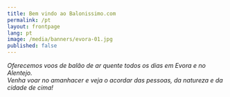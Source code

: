 ```yaml
---
title: Bem vindo ao Balonissimo.com
permalink: /pt
layout: frontpage
lang: pt
image: /media/banners/evora-01.jpg
published: false
---
```

_Oferecemos voos de balão de ar quente todos os dias em Evora e no Alentejo._\
_Venha voar no amanhacer e veja o acordar das pessoas, da natureza e da cidade de cima!_
